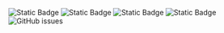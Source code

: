 ![Static Badge](https://img.shields.io/badge/blacklists-60-000000) ![Static Badge](https://img.shields.io/badge/blacklisted-3024510-cc0000) ![Static Badge](https://img.shields.io/badge/whitelisted-2244-00CC00) ![Static Badge](https://img.shields.io/badge/streaming_blacklist-28107-000000) ![GitHub issues](https://img.shields.io/github/issues/fabriziosalmi/blacklists)
